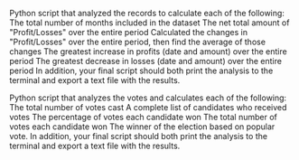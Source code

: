 Python script that analyzed the records to calculate each of the following:
The total number of months included in the dataset
The net total amount of "Profit/Losses" over the entire period
Calculated the changes in "Profit/Losses" over the entire period, then find the average of those changes
The greatest increase in profits (date and amount) over the entire period
The greatest decrease in losses (date and amount) over the entire period
In addition, your final script should both print the analysis to the terminal and export a text file with the results.

Python script that analyzes the votes and calculates each of the following:
The total number of votes cast
A complete list of candidates who received votes
The percentage of votes each candidate won
The total number of votes each candidate won
The winner of the election based on popular vote.
In addition, your final script should both print the analysis to the terminal and export a text file with the results.
